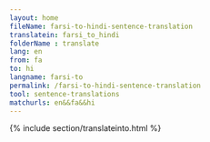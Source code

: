 ```yaml
---
layout: home
fileName: farsi-to-hindi-sentence-translation
translatein: farsi_to_hindi
folderName : translate
lang: en
from: fa
to: hi
langname: farsi-to
permalink: /farsi-to-hindi-sentence-translation
tool: sentence-translations
matchurls: en&&fa&&hi
---
```

{% include section/translateinto.html %}

